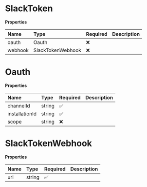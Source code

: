 # SlackToken

**Properties**

| Name    | Type              | Required | Description |
| :------ | :---------------- | :------- | :---------- |
| oauth   | Oauth             | ❌       |             |
| webhook | SlackTokenWebhook | ❌       |             |

# Oauth

**Properties**

| Name           | Type   | Required | Description |
| :------------- | :----- | :------- | :---------- |
| channelId      | string | ✅       |             |
| installationId | string | ✅       |             |
| scope          | string | ❌       |             |

# SlackTokenWebhook

**Properties**

| Name | Type   | Required | Description |
| :--- | :----- | :------- | :---------- |
| url  | string | ✅       |             |
